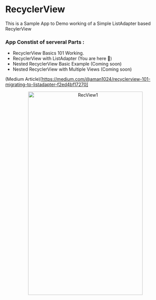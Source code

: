 #  RecyclerView 
This is a Sample App to Demo working of a Simple ListAdapter based RecylerView

### App Constist of serveral Parts : 
- RecyclerView Basics 101 Working. 
- RecyclerView with ListAdapter (You are here 🚀)
- Nested RecyclerView Basic Example (Coming soon)
- Nested RecyclerView with Multiple Views (Coming soon)

(Medium Article)[https://medium.com/@aman1024/recyclerview-101-migrating-to-listadapter-f2ed4bf17270]

<p align="center">
  <img alt="RecView1" src="https://raw.githubusercontent.com/aman1sr/RecycleInRecyclerView/refs/heads/simple_rec_view/screenshot/simple.webp" width="360" height="640">
</p>



